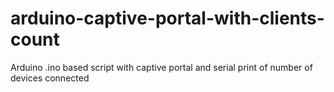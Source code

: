 # arduino-captive-portal-with-clients-count
Arduino .ino based script with captive portal and serial print of number of devices connected

